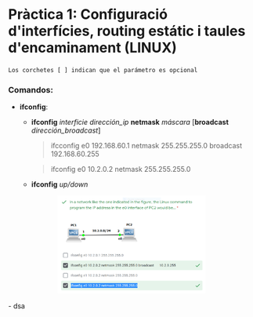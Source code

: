 # Pràctica 1: Configuració d'interfícies, routing estátic i taules d'encaminament (LINUX)

`Los corchetes [ ] indican que el parámetro es opcional`

### Comandos:
 - **ifconfig**: 
    - **ifconfig** *interficie* *dirección_ip* **netmask** *máscara* [**broadcast** *dirección_broadcast*]
    
        > ifcconfig e0 192.168.60.1 netmask 255.255.255.0 broadcast 192.168.60.255
        
        > ifconfig e0 10.2.0.2 netmask 255.255.255.0
	
    - **ifconfig** *up/down*
<p align="center">
	<img src="https://github.com/aalexisp/UPC/blob/master/XC/images/image1.PNG" width=60%>
</p>
  - dsa
